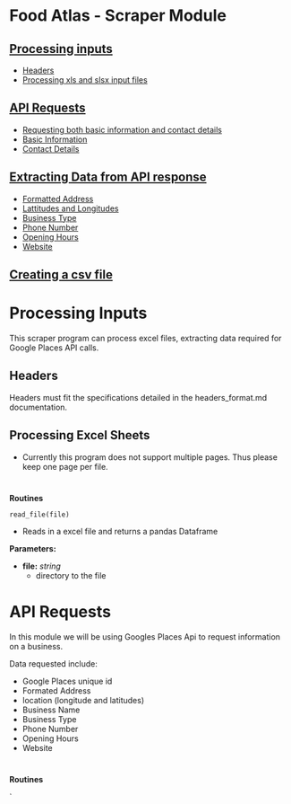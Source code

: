 # Food Atlas - Scraper Module


## [Processing inputs](#processing-inputs-1)
- [Headers](#headers)
- [Processing xls and slsx input files](#processing-excel-sheets)

## [API Requests](#api-requests-1)
- [Requesting both basic information and contact details]()
- [Basic Information]()
- [Contact Details]()

## [Extracting Data from API response]()
- [Formatted Address]()
- [Lattitudes and Longitudes]()
- [Business Type]()
- [Phone Number]()
- [Opening Hours]()
- [Website]()


## [Creating a csv file]()


#

# Processing Inputs
This scraper program can process excel files, extracting data required for Google Places API calls.

## Headers
Headers must fit the specifications detailed in the headers_format.md documentation.

## Processing Excel Sheets
- Currently this program does not support multiple pages. Thus please keep one page per file.

#
**Routines**

`read_file(file)`
- Reads in a excel file and returns a pandas Dataframe

**Parameters:**
- **file:** *string*
    - directory to the file

#

# API Requests
In this module we will be using Googles Places Api to request information on a business.

Data requested include:
- Google Places unique id
- Formated Address
- location (longitude and latitudes)
- Business Name
- Business Type
- Phone Number
- Opening Hours
- Website

# 

**Routines**

`